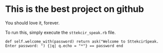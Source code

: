 # This is the best project on github

You should love it, forever.

To run this, simply execute the `sttekcir_speak.rb` file.

``
def self.welcome_with(password)
  return ask("Welcome to SttekcirSpeak.  Enter password: ") {|q| q.echo = "*"} == password
end
``